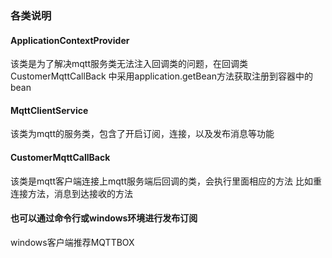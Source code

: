 ### 各类说明
#### ApplicationContextProvider
该类是为了解决mqtt服务类无法注入回调类的问题，在回调类CustomerMqttCallBack
中采用application.getBean方法获取注册到容器中的bean

#### MqttClientService
该类为mqtt的服务类，包含了开启订阅，连接，以及发布消息等功能

#### CustomerMqttCallBack
该类是mqtt客户端连接上mqtt服务端后回调的类，会执行里面相应的方法
比如重连接方法，消息到达接收的方法

#### 也可以通过命令行或windows环境进行发布订阅
windows客户端推荐MQTTBOX